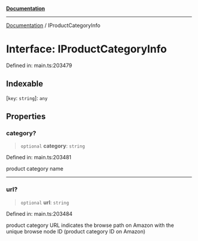 [**Documentation**](../README.md)

***

[Documentation](../README.md) / IProductCategoryInfo

# Interface: IProductCategoryInfo

Defined in: main.ts:203479

## Indexable

\[`key`: `string`\]: `any`

## Properties

### category?

> `optional` **category**: `string`

Defined in: main.ts:203481

product category name

***

### url?

> `optional` **url**: `string`

Defined in: main.ts:203484

product category URL
indicates the browse path on Amazon with the unique browse node ID (product category ID on Amazon)
